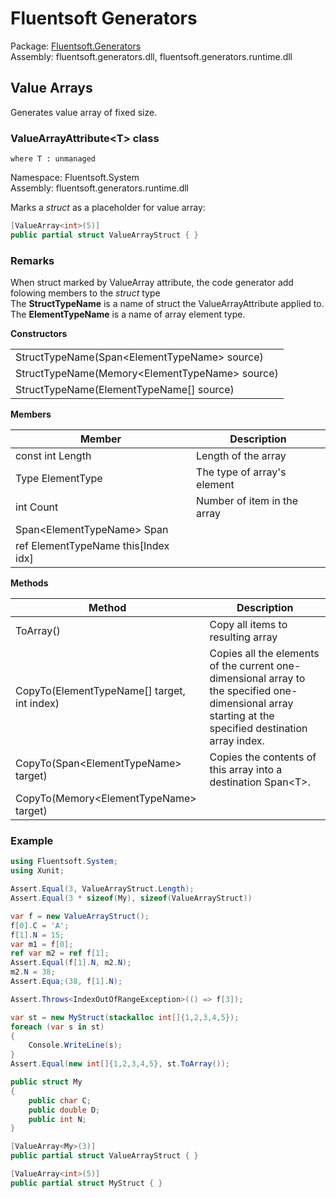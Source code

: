 # Fluentsoft Generators

Package: [Fluentsoft.Generators](https://www.nuget.org/packages/Fluentsoft.Generators)  
Assembly: fluentsoft.generators.dll, fluentsoft.generators.runtime.dll  

## Value Arrays 
Generates value array of fixed size.
### ValueArrayAttribute\<T\> class
`where T : unmanaged`

Namespace: Fluentsoft.System  
Assembly: fluentsoft.generators.runtime.dll  

Marks a _struct_ as a placeholder for value array:
```c#
[ValueArray<int>(5)]
public partial struct ValueArrayStruct { }
```
### Remarks
When struct marked by ValueArray attribute, the code generator add folowing members to the _struct_ type  
The **StructTypeName** is a name of struct the ValueArrayAttribute applied to.  
The **ElementTypeName** is a name of array element type.

**Constructors**  

| |
|-|
|StructTypeName(Span\<ElementTypeName\> source)|
|StructTypeName(Memory\<ElementTypeName\> source)|
|StructTypeName(ElementTypeName[] source)|

**Members**

|Member|Description|
| - | - |
|const int Length|Length of the array|
|Type ElementType|The type of array's element|
|int Count|Number of item in the array|
|Span\<ElementTypeName> Span|
|ref ElementTypeName this[Index idx]||

**Methods**

|Method|Description|
| - | - |
|ToArray()|Copy all items to resulting array|
|CopyTo(ElementTypeName[] target, int index)|Copies all the elements of the current one-dimensional array to the specified one-dimensional array starting at the specified destination array index.|
|CopyTo(Span\<ElementTypeName\> target)|Copies the contents of this array into a destination Span\<T>\.|
|CopyTo(Memory\<ElementTypeName\> target)||

### Example
```c#
using Fluentsoft.System;
using Xunit;

Assert.Equal(3, ValueArrayStruct.Length);
Assert.Equal(3 * sizeof(My), sizeof(ValueArrayStruct))

var f = new ValueArrayStruct();
f[0].C = 'A';
f[1].N = 15;
var m1 = f[0];
ref var m2 = ref f[1];
Assert.Equal(f[1].N, m2.N);
m2.N = 38;
Assert.Equa;(38, f[1].N);

Assert.Throws<IndexOutOfRangeException>(() => f[3]);

var st = new MyStruct(stackalloc int[]{1,2,3,4,5});
foreach (var s in st)
{
    Console.WriteLine(s);
}
Assert.Equal(new int[]{1,2,3,4,5}, st.ToArray());

public struct My
{
    public char C;
    public double D;
    public int N;
}

[ValueArray<My>(3)]
public partial struct ValueArrayStruct { }

[ValueArray<int>(5)]
public partial struct MyStruct { }
```
